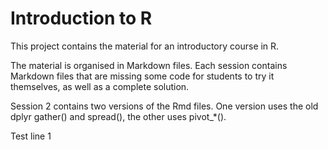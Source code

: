 
# Introduction to R

This project contains the material for an introductory course in R.

The material is organised in Markdown files. 
Each session contains Markdown files that are missing some code for students to try it themselves, as
well as a complete solution.

Session 2 contains two versions of the Rmd files. One version uses the
 old dplyr gather() and spread(), the other uses pivot_*().

Test line 1